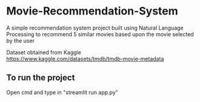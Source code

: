 # Movie-Recommendation-System
A simple recommendation system project built using Natural Language Processing to recommend 5 similar movies based upon the movie selected by the user

Dataset obtained from Kaggle
 https://www.kaggle.com/datasets/tmdb/tmdb-movie-metadata
## To run the project
Open cmd and type in "streamlit run app.py"
